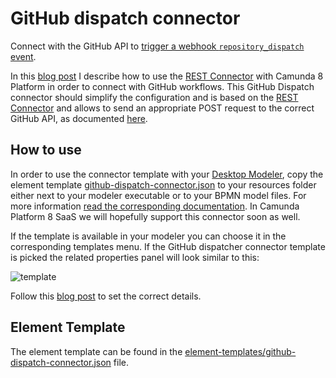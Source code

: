 # GitHub dispatch connector

Connect with the GitHub API to [trigger a webhook `repository_dispatch` event](https://docs.github.com/en/actions/using-workflows/events-that-trigger-workflows#repository_dispatch). 

In this [blog post](https://medium.com/@zelldon91/connecting-camunda-platform-8-with-github-workflows-ee1f91488ad3) I describe how to use the [REST Connector](https://docs.camunda.io/docs/next/components/connectors/out-of-the-box-connectors/rest/) with Camunda 8 Platform in order to connect with GitHub workflows. This GitHub Dispatch connector should simplify the configuration and is based on the [REST Connector](https://docs.camunda.io/docs/next/components/connectors/out-of-the-box-connectors/rest/) and allows to send an appropriate POST request to the correct GitHub API, as documented [here](https://docs.github.com/en/rest/repos/repos?apiVersion=2022-11-28#create-a-repository-dispatch-event).

## How to use

In order to use the connector template with your [Desktop Modeler](https://camunda.com/download/modeler/), copy the element template [github-dispatch-connector.json](https://github.com/camunda-community-hub/camunda-8-connector-github-dispatch/blob/main/element-templates/github-dispatch-connector.json) to your resources folder either next to your modeler executable or to your BPMN model files. For more information [read the corresponding documentation](https://docs.camunda.io/docs/next/components/modeler/desktop-modeler/element-templates/configuring-templates/#:~:text=Store%20element%20templates,diagram%27s%20path%20hierarchy). In Camunda Platform 8 SaaS we will hopefully support this connector soon as well.

If the template is available in your modeler you can choose it in the corresponding templates menu. If the GitHub dispatcher connector template is picked the related properties panel will look similar to this:

![template](https://user-images.githubusercontent.com/2758593/209766946-055c9b3f-f8ee-4cc8-9118-a60ec95ce1ee.png)

Follow this [blog post](https://medium.com/@zelldon91/connecting-camunda-platform-8-with-github-workflows-ee1f91488ad3) to set the correct details.

## Element Template

The element template can be found in the [element-templates/github-dispatch-connector.json](https://github.com/camunda-community-hub/camunda-8-connector-github-dispatch/blob/main/element-templates/github-dispatch-connector.json) file.
